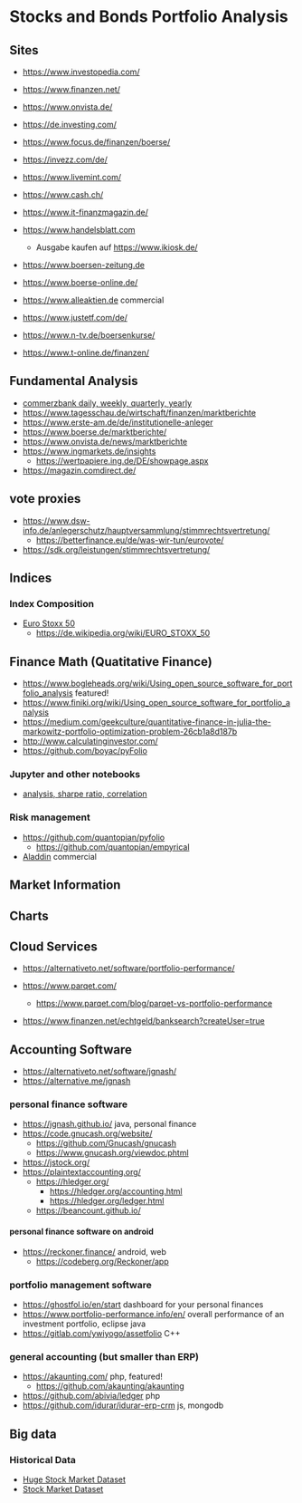 


# Stocks and Bonds Portfolio Analysis

## Sites

* https://www.investopedia.com/
* https://www.finanzen.net/
* https://www.onvista.de/
* https://de.investing.com/
* https://www.focus.de/finanzen/boerse/
* https://invezz.com/de/
* https://www.livemint.com/
* https://www.cash.ch/
* https://www.it-finanzmagazin.de/


* https://www.handelsblatt.com
  + Ausgabe kaufen auf https://www.ikiosk.de/
* https://www.boersen-zeitung.de
* https://www.boerse-online.de/
* https://www.alleaktien.de commercial
* https://www.justetf.com/de/
* https://www.n-tv.de/boersenkurse/
* https://www.t-online.de/finanzen/

## Fundamental Analysis

* [commerzbank daily, weekly, quarterly, yearly](https://www.commerzbank.de/portal/de/privatkunden/sparen-anlegen/wissen/maerkte-kurse-analysen/maerkte-kurse-analysen.html)
* https://www.tagesschau.de/wirtschaft/finanzen/marktberichte
* https://www.erste-am.de/de/institutionelle-anleger
* https://www.boerse.de/marktberichte/
* https://www.onvista.de/news/marktberichte
* https://www.ingmarkets.de/insights
  + https://wertpapiere.ing.de/DE/showpage.aspx
* https://magazin.comdirect.de/

## vote proxies

* https://www.dsw-info.de/anlegerschutz/hauptversammlung/stimmrechtsvertretung/
  + https://betterfinance.eu/de/was-wir-tun/eurovote/
* https://sdk.org/leistungen/stimmrechtsvertretung/

## Indices

### Index Composition

* [Euro Stoxx 50](https://www.boerse.de/gewichtung/Euro-Stoxx-50-Aktien/EU0009658145)
  + https://de.wikipedia.org/wiki/EURO_STOXX_50

## Finance Math (Quatitative Finance)

* https://www.bogleheads.org/wiki/Using_open_source_software_for_portfolio_analysis featured!
* https://www.finiki.org/wiki/Using_open_source_software_for_portfolio_analysis
* https://medium.com/geekculture/quantitative-finance-in-julia-the-markowitz-portfolio-optimization-problem-26cb1a8d187b
* http://www.calculatinginvestor.com/
* https://github.com/boyac/pyFolio

### Jupyter and other notebooks

* [analysis, sharpe ratio, correlation](https://github.com/le-oasis/Financial-Data)

### Risk management

* https://github.com/quantopian/pyfolio
  + https://github.com/quantopian/empyrical
* [Aladdin](https://de.wikipedia.org/wiki/Aladdin_(BlackRock)) commercial

## Market Information

## Charts

## Cloud Services

* https://alternativeto.net/software/portfolio-performance/

* https://www.parqet.com/
  + https://www.parqet.com/blog/parqet-vs-portfolio-performance
* https://www.finanzen.net/echtgeld/banksearch?createUser=true

## Accounting Software

* https://alternativeto.net/software/jgnash/
* https://alternative.me/jgnash

### personal finance software

* https://jgnash.github.io/ java, personal finance
* https://code.gnucash.org/website/
  + https://github.com/Gnucash/gnucash
  + https://www.gnucash.org/viewdoc.phtml
* https://jstock.org/
* https://plaintextaccounting.org/
  + https://hledger.org/
    - https://hledger.org/accounting.html
    - https://hledger.org/ledger.html
  + https://beancount.github.io/

#### personal finance software on android

* https://reckoner.finance/ android, web
  + https://codeberg.org/Reckoner/app

### portfolio management software

* https://ghostfol.io/en/start dashboard for your personal finances
* https://www.portfolio-performance.info/en/ overall performance of an investment portfolio, eclipse java
* https://gitlab.com/ywiyogo/assetfolio C++

### general accounting (but smaller than ERP)

* https://akaunting.com/ php, featured!
  + https://github.com/akaunting/akaunting
* https://github.com/abivia/ledger php
* https://github.com/idurar/idurar-erp-crm js, mongodb

## Big data

### Historical Data

* [Huge Stock Market Dataset](https://www.kaggle.com/datasets/borismarjanovic/price-volume-data-for-all-us-stocks-etfs)
* [Stock Market Dataset](https://www.kaggle.com/datasets/jacksoncrow/stock-market-dataset)
